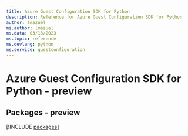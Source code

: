 ```yaml
---
title: Azure Guest Configuration SDK for Python
description: Reference for Azure Guest Configuration SDK for Python
author: lmazuel
ms.author: lmazuel
ms.data: 03/13/2023
ms.topic: reference
ms.devlang: python
ms.service: guestconfiguration
---
```

# Azure Guest Configuration SDK for Python - preview
## Packages - preview
[!INCLUDE [packages](guest-configuration-index.md)]